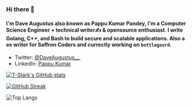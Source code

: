 ### Hi there 👋

#### I'm Dave Augustus also known as Pappu Kumar Pandey, I'm a Computer Science Engineer + technical writer✍ & opensource enthusiast. I write Golang, C++, and Bash to build secure and scalable applications. Also a ex writer for Saffron Coders and currectly working on `bottlegourd`.


* Twitter: [@DaveAugustus__](https://twitter.com/DaVeTwEeTlive),
* LinkedIn: [Pappu Kumar](https://www.linkedin.com/in/pappu-kumar-a5540658/)





[![T-Stark's GitHub stats](https://github-readme-stats.vercel.app/api?username=daveaugustus&show_icons=true&theme=tokyonight)](https://github.com/daveaugustus/github-readme-stats)

[![GitHub Streak](https://github-readme-streak-stats.herokuapp.com?user=daveaugustus&theme=tokyonight&hide_border=true&date_format=M%20j%5B%2C%20Y%5D)](https://git.io/streak-stats)

 ![Top Langs](https://github-readme-stats.vercel.app/api/top-langs/?username=daveaugustus&theme=tokyonight) 




<!--
**daveaugustus/daveaugustus** is a ✨ _special_ ✨ repository because its `README.md` (this file) appears on your GitHub profile.

Here are some ideas to get you started:

- 🔭 I’m currently working on ...
- 🌱 I’m currently learning ...
- 👯 I’m looking to collaborate on ...
- 🤔 I’m looking for help with ...
- 💬 Ask me about ...
- 📫 How to reach me: ...
- 😄 Pronouns: ...
- ⚡ Fun fact: ...
-->
